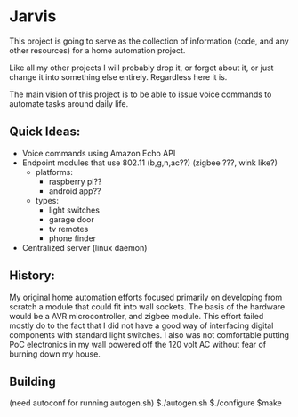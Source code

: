 # Jarvis

This project is going to serve as the collection of information (code, and any other resources) for a home automation project.

Like all my other projects I will probably drop it, or forget about it, or just change it into something else entirely. Regardless here it is.

The main vision of this project is to be able to issue voice commands to automate tasks around daily life.


## Quick Ideas:
* Voice commands using Amazon Echo API
* Endpoint modules that use 802.11 (b,g,n,ac??) (zigbee ???, wink like?)
	* platforms:
		* raspberry pi??
		* android app??
	* types:
		* light switches
		* garage door
		* tv remotes
		* phone finder
* Centralized server (linux daemon)
	
	
	
	
	
## History:
My original home automation efforts focused primarily on developing from scratch a module that could fit into wall sockets. The basis of the hardware would be a AVR microcontroller, and zigbee module. This effort failed mostly do to the fact that I did not have a good way of interfacing digital components with standard light switches. I also was not comfortable putting PoC electronics in my wall powered off the 120 volt AC without fear of burning down my house.


## Building
(need autoconf for running autogen.sh)
$./autogen.sh
$./configure
$make

